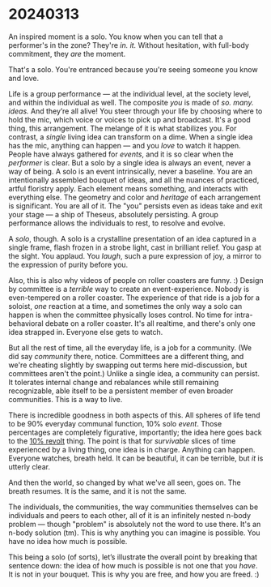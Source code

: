 # 20240313

An inspired moment is a solo. You know when you can tell that a performer's in the zone? They're _in. it._ Without hesitation, with full-body commitment, they _are_ the moment.

That's a solo. You're entranced because you're seeing someone you know and love.

Life is a group performance — at the individual level, at the society level, and within the individual as well. The composite _you_ is made of _so. many. ideas._ And they’re all alive! You steer through your life by choosing where to hold the mic, which voice or voices to pick up and broadcast. It's a good thing, this arrangement. The melange of it is what stabilizes you. For contrast, a _single_ living idea can transform on a dime. When a single idea has the mic, anything can happen — and you _love_ to watch it happen. People have always gathered for _events_, and it is so clear when the _performer_ is clear. But a solo by a single idea is always an event, never a way of being. A solo is an event intrinsically, never a baseline. You are an intentionally assembled bouquet of ideas, and all the nuances of practiced, artful floristry apply. Each element means something, and interacts with everything else. The geometry and color and _heritage_ of each arrangement is significant. You are all of it. The "you" persists even as ideas take and exit your stage — a ship of Theseus, absolutely persisting. A group performance allows the individuals to rest, to resolve and evolve.

A _solo_, though. A solo is a crystalline presentation of an idea captured in a single frame, flash frozen in a strobe light, cast in brilliant relief. You gasp at the sight. You applaud. You _laugh_, such a pure expression of joy, a mirror to the expression of purity before you.

Also, this is also why videos of people on roller coasters are funny. :) Design by committee is a _terrible_ way to create an event-experience. Nobody is even-tempered on a roller coaster. The experience of that ride is a job for a soloist, _one_ reaction at a time, and sometimes the only way a solo can happen is when the committee physically loses control. No time for intra-behavioral debate on a roller coaster. It's all realtime, and there's only one idea strapped in. Everyone else gets to watch.

But all the rest of time, all the everyday life, is a job for a community. (We did say _community_ there, notice. Committees are a different thing, and we're cheating slightly by swapping out terms here mid-discussion, but committees aren't the point.) Unlike a single idea, a community can persist. It tolerates internal change and rebalances while still remaining recognizable, able itself to be a persistent member of even broader communities. This is a way to live.

There is incredible goodness in both aspects of this. All spheres of life tend to be 90% everyday communal function, 10% solo _event_. Those percentages are completely figurative, importantly; the idea here goes back to the [10% revolt](../../ideas/10-revolt.md) thing. The point is that for _survivable_ slices of time experienced by a living thing, one idea is in charge. Anything can happen. Everyone watches, breath held. It can be beautiful, it can be terrible, but _it_ is utterly clear.

And then the world, so changed by what we've all seen, goes on. The breath resumes. It is the same, and it is not the same.

The individuals, the communities, the way communities themselves can be individuals and peers to each other, all of it is an infinitely nested n-body problem — though "problem" is absolutely not the word to use there. It's an n-body solution (tm). This is why anything you can imagine is possible. You have no idea how much is possible.

This being a solo (of sorts), let’s illustrate the overall point by breaking that sentence down: the idea of how much is possible is not one that you _have_. It is not in your bouquet. This is why you are free, and how you are freed. :)
